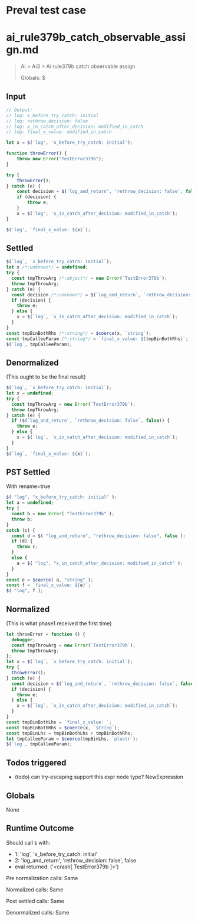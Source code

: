 # Preval test case

# ai_rule379b_catch_observable_assign.md

> Ai > Ai3 > Ai rule379b catch observable assign
>
> Globals: $

## Input

`````js filename=intro
// Output:
// log: x_before_try_catch: initial
// log: rethrow_decision: false
// log: x_in_catch_after_decision: modified_in_catch
// log: final_x_value: modified_in_catch

let x = $('log', 'x_before_try_catch: initial');

function throwError() {
    throw new Error("TestError379b");
}

try {
    throwError();
} catch (e) {
    const decision = $('log_and_return', 'rethrow_decision: false', false); // runtime: false
    if (decision) {
        throw e;
    }
    x = $('log', 'x_in_catch_after_decision: modified_in_catch');
}

$('log', `final_x_value: ${x}`);
`````


## Settled


`````js filename=intro
$(`log`, `x_before_try_catch: initial`);
let x /*:unknown*/ = undefined;
try {
  const tmpThrowArg /*:object*/ = new Error(`TestError379b`);
  throw tmpThrowArg;
} catch (e) {
  const decision /*:unknown*/ = $(`log_and_return`, `rethrow_decision: false`, false);
  if (decision) {
    throw e;
  } else {
    x = $(`log`, `x_in_catch_after_decision: modified_in_catch`);
  }
}
const tmpBinBothRhs /*:string*/ = $coerce(x, `string`);
const tmpCalleeParam /*:string*/ = `final_x_value: ${tmpBinBothRhs}`;
$(`log`, tmpCalleeParam);
`````


## Denormalized
(This ought to be the final result)

`````js filename=intro
$(`log`, `x_before_try_catch: initial`);
let x = undefined;
try {
  const tmpThrowArg = new Error(`TestError379b`);
  throw tmpThrowArg;
} catch (e) {
  if ($(`log_and_return`, `rethrow_decision: false`, false)) {
    throw e;
  } else {
    x = $(`log`, `x_in_catch_after_decision: modified_in_catch`);
  }
}
$(`log`, `final_x_value: ${x}`);
`````


## PST Settled
With rename=true

`````js filename=intro
$( "log", "x_before_try_catch: initial" );
let a = undefined;
try {
  const b = new Error( "TestError379b" );
  throw b;
}
catch (c) {
  const d = $( "log_and_return", "rethrow_decision: false", false );
  if (d) {
    throw c;
  }
  else {
    a = $( "log", "x_in_catch_after_decision: modified_in_catch" );
  }
}
const e = $coerce( a, "string" );
const f = `final_x_value: ${e}`;
$( "log", f );
`````


## Normalized
(This is what phase1 received the first time)

`````js filename=intro
let throwError = function () {
  debugger;
  const tmpThrowArg = new Error(`TestError379b`);
  throw tmpThrowArg;
};
let x = $(`log`, `x_before_try_catch: initial`);
try {
  throwError();
} catch (e) {
  const decision = $(`log_and_return`, `rethrow_decision: false`, false);
  if (decision) {
    throw e;
  } else {
    x = $(`log`, `x_in_catch_after_decision: modified_in_catch`);
  }
}
const tmpBinBothLhs = `final_x_value: `;
const tmpBinBothRhs = $coerce(x, `string`);
const tmpBinLhs = tmpBinBothLhs + tmpBinBothRhs;
let tmpCalleeParam = $coerce(tmpBinLhs, `plustr`);
$(`log`, tmpCalleeParam);
`````


## Todos triggered


- (todo) can try-escaping support this expr node type? NewExpression


## Globals


None


## Runtime Outcome


Should call `$` with:
 - 1: 'log', 'x_before_try_catch: initial'
 - 2: 'log_and_return', 'rethrow_decision: false', false
 - eval returned: ('<crash[ TestError379b ]>')

Pre normalization calls: Same

Normalized calls: Same

Post settled calls: Same

Denormalized calls: Same
